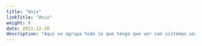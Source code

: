 ```yaml
---
title: "Unix"
linkTitle: "Unix"
weight: 9
date: 2021-12-20
description: "Aquí se agrupa todo lo que tenga que ver con sistemas unix y utilidades de línea de comandos." 
---
```


 

